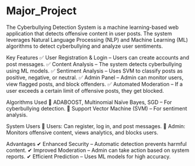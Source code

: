 # Major_Project
The Cyberbullying Detection System is a machine learning-based web application that detects offensive content in user posts. 
The system leverages Natural Language Processing (NLP) and Machine Learning (ML) algorithms to detect cyberbullying and analyze user sentiments.

Key Features
✅ User Registration & Login – Users can create accounts and post messages.
✅ Content Analysis – The system detects cyberbullying using ML models.
✅ Sentiment Analysis – Uses SVM to classify posts as positive, negative, or neutral.
✅ Admin Panel – Admin can monitor users, view flagged posts, and block offenders.
✅ Automated Moderation – If a user exceeds a certain limit of offensive posts, they get blocked.

Algorithms Used
🔹 ADABOOST, Multinomial Naïve Bayes, SGD – For cyberbullying detection.
🔹 Support Vector Machine (SVM) – For sentiment analysis.

System Users
👤 Users: Can register, log in, and post messages.
👤 Admin: Monitors offensive content, views analytics, and blocks users.

Advantages
✔ Enhanced Security – Automatic detection prevents harmful content.
✔ Improved Moderation – Admin can take action based on system reports.
✔ Efficient Prediction – Uses ML models for high accuracy.
